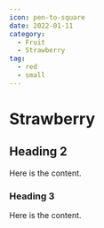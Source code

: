 ```yaml
---
icon: pen-to-square
date: 2022-01-11
category:
  - Fruit
  - Strawberry
tag:
  - red
  - small
---
```

# Strawberry

## Heading 2

Here is the content.

### Heading 3

Here is the content.
